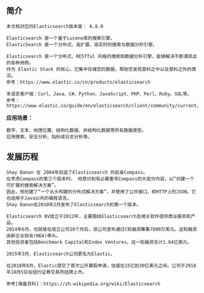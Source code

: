 ## 简介

    本文档对应的Elasticsearch版本是： 6.8.0
    
	Elasticsearch 是一个基于Lucene库的搜索引擎。
	ElasticSearch 是一个分布式、高扩展、高实时的搜索与数据分析引擎。

	Elasticsearch 是一个分布式、RESTful 风格的搜索和数据分析引擎，能够解决不断涌现出的各种用例。
	作为 Elastic Stack 的核心，它集中存储您的数据，帮助您发现意料之中以及意料之外的情况。
	参考：https://www.elastic.co/cn/products/elasticsearch
	
	多语言客户端：Curl、Java、C#、Python、JavaScript、PHP、Perl、Ruby、SQL等。
	参考：https://www.elastic.co/guide/en/elasticsearch/client/community/current/index.html

**应用场景：**

	数字、文本、地理位置、结构化数据、非结构化数据等所有数据类型。 
	应用搜索、安全分析、指标或日志分析等。 

## 发展历程

	Shay Banon 在 2004年创造了Elasticsearch 的前身Compass。
	在考虑Compass的第三个版本时， 他意识到有必要重写Compass的大部分内容，以“创建一个可扩展的搜索解决方案”。
	因此，他创建了“一个从头构建的分布式解决方案”，并使用了公共接口，即HTTP上的JSON，它也适用于Java以外的编程语言。
	Shay Banon在2010年2月发布了Elasticsearch的第一个版本。
	
	Elasticsearch BV成立于2012年，主要围绕Elasticsearch及相关软件提供商业服务和产品。 
	2014年6月，也就是在成立公司18个月后，该公司宣布通过C轮融资筹集7000万美元。这轮融资由新企业协会(NEA)牵头。
	其他投资者包括Benchmark Capital和Index Ventures。这一轮融资总计1.04亿美元。
	
	2015年3月，Elasticsearch公司更名为Elastic。
	
	在2018年6月，Elastic提交了首次公开募股申请，估值在15亿到30亿美元之间。公司于2018年10月5日在纽约证券交易所挂牌上市。

	参考[维基百科]：https://zh.wikipedia.org/wiki/Elasticsearch
